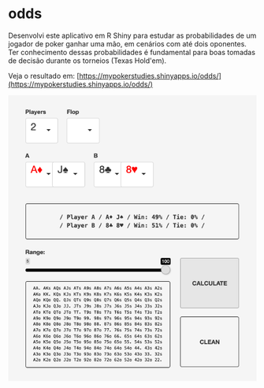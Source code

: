 # odds

Desenvolvi este aplicativo em R Shiny para estudar as probabilidades de um jogador de poker ganhar uma mão, em cenários com até dois oponentes. Ter conhecimento dessas probabilidades é fundamental para boas tomadas de decisão durante os torneios (Texas Hold'em).

Veja o resultado em:
[https://mypokerstudies.shinyapps.io/odds/](https://mypokerstudies.shinyapps.io/odds/)


![](https://github.com/murilogmamaral/odds/blob/main/img.png?raw=true)
